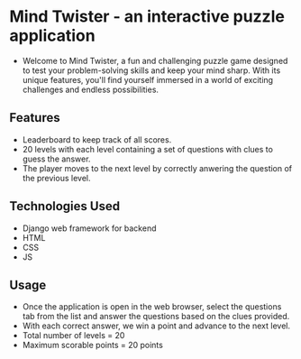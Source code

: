 # Mind Twister - an interactive puzzle application

* Welcome to Mind Twister, a fun and challenging puzzle game designed to test your problem-solving skills and keep your mind sharp. With its unique features, you'll find yourself immersed in a world of exciting challenges and endless possibilities.

## Features

* Leaderboard to keep track of all scores.
* 20 levels with each level containing a set of questions with clues to guess the answer.
* The player moves to the next level by correctly anwering the question of the previous level. 

## Technologies Used

* Django web framework for backend
* HTML
* CSS 
* JS

## Usage

* Once the application is open in the web browser, select the questions tab from the list and answer the questions based on the clues provided. 
* With each correct answer, we win a point and advance to the next level.
* Total number of levels = 20
* Maximum scorable points = 20 points
